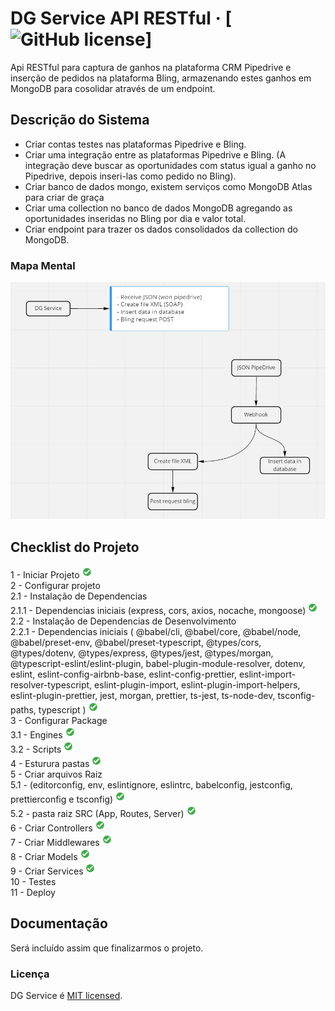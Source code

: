 # DG Service API RESTful &middot; [![GitHub license](https://img.shields.io/badge/license-MIT-blue.svg)]

Api RESTful para captura de ganhos na plataforma CRM Pipedrive e inserção de
pedidos na plataforma Bling, armazenando estes ganhos em MongoDB para cosolidar
através de um endpoint.

## Descrição do Sistema

- Criar contas testes nas plataformas Pipedrive e Bling.
- Criar uma integração entre as plataformas Pipedrive e Bling. (A integração
  deve buscar as oportunidades com status igual a ganho no Pipedrive, depois
  inseri-las como pedido no Bling).
- Criar banco de dados mongo, existem serviços como MongoDB Atlas para criar de
  graça
- Criar uma collection no banco de dados MongoDB agregando as oportunidades
  inseridas no Bling por dia e valor total.
- Criar endpoint para trazer os dados consolidados da collection do MongoDB.

### Mapa Mental

![Mapa Mental](/_docs/map-dgservice-api.png)

## Checklist do Projeto

1 - Iniciar Projeto ![OK](/_docs/icon-success.png) <br /> 2 - Configurar
projeto<br /> 2.1 - Instalação de Dependencias <br /> 2.1.1 - Dependencias
iniciais (express, cors, axios, nocache, mongoose)
![OK](/_docs/icon-success.png)<br /> 2.2 - Instalação de Dependencias de
Desenvolvimento<br /> 2.2.1 - Dependencias iniciais ( @babel/cli, @babel/core,
@babel/node, @babel/preset-env, @babel/preset-typescript, @types/cors,
@types/dotenv, @types/express, @types/jest, @types/morgan,
@typescript-eslint/eslint-plugin, babel-plugin-module-resolver, dotenv, eslint,
eslint-config-airbnb-base, eslint-config-prettier,
eslint-import-resolver-typescript, eslint-plugin-import,
eslint-plugin-import-helpers, eslint-plugin-prettier, jest, morgan, prettier,
ts-jest, ts-node-dev, tsconfig-paths, typescript )
![OK](/_docs/icon-success.png)<br /> 3 - Configurar Package<br /> 3.1 - Engines
![OK](/_docs/icon-success.png)<br /> 3.2 - Scripts
![OK](/_docs/icon-success.png)<br /> 4 - Esturura pastas
![OK](/_docs/icon-success.png)<br /> 5 - Criar arquivos Raiz<br /> 5.1 -
(editorconfig, env, eslintignore, eslintrc, babelconfig, jestconfig,
prettierconfig e tsconfig) ![OK](/_docs/icon-success.png)<br /> 5.2 - pasta raiz
SRC (App, Routes, Server) ![OK](/_docs/icon-success.png)<br /> 6 - Criar
Controllers ![OK](/_docs/icon-success.png)<br /> 7 - Criar Middlewares
![OK](/_docs/icon-success.png)<br /> 8 - Criar Models
![OK](/_docs/icon-success.png)<br /> 9 - Criar Services
![OK](/_docs/icon-success.png)<br /> 10 - Testes<br /> 11 - Deploy<br />

## Documentação

Será incluído assim que finalizarmos o projeto.

### Licença

DG Service é [MIT licensed](./LICENSE).
